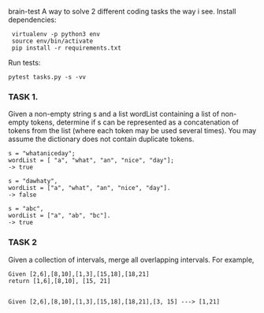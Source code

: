  brain-test
A way to solve 2 different coding tasks the way i see.
 Install dependencies:

```
 virtualenv -p python3 env
 source env/bin/activate
 pip install -r requirements.txt
```
 
 Run tests:

```
pytest tasks.py -s -vv
```


### TASK 1. 

Given a non-empty string s and a list wordList containing a list of non-empty tokens, 
determine if s can be represented as a concatenation of tokens from the list (where each token may be used several times). 
You may assume the dictionary does not contain duplicate tokens.

```
s = "whataniceday";
wordList = [ "a", "what", "an", "nice", "day"];
-> true
 
s = "dawhaty",  
wordList = ["a", "what", "an", "nice", "day"].
-> false

s = "abc",
wordList = ["a", "ab", "bc"].
-> true
```




 ### TASK 2
 Given a collection of intervals, merge all overlapping intervals.
 For example,
 ```
 Given [2,6],[8,10],[1,3],[15,18],[18,21] 
 return [1,6],[8,10], [15, 21]


 Given [2,6],[8,10],[1,3],[15,18],[18,21],[3, 15] ---> [1,21]
 ```

    
   
   
 
  
     